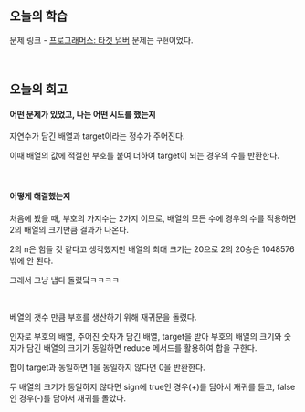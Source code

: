 ## 오늘의 학습
문제 링크 - [프로그래머스: 타겟 넘버](https://school.programmers.co.kr/learn/courses/30/lessons/43165)
문제는 `구현`이었다.

<br />

## 오늘의 회고
#### 어떤 문제가 있었고, 나는 어떤 시도를 했는지
자연수가 담긴 배열과 target이라는 정수가 주어진다.

이때 배열의 값에 적절한 부호를 붙여 더하여 target이 되는 경우의 수를 반환한다.

<br />

#### 어떻게 해결했는지
처음에 봤을 때, 부호의 가지수는 2가지 이므로, 배열의 모든 수에 경우의 수를 적용하면 2의 배열의 크기만큼 결과가 나온다.

2의 n은 힘들 것 같다고 생각했지만 배열의 최대 크기는 20으로 2의 20승은 1048576 밖에 안 된다.

그래서 그냥 냅다 돌렸닼ㅋㅋㅋㅋ

<br />

베열의 갯수 만큼 부호를 생산하기 위해 재귀문을 돌렸다.

인자로 부호의 배열, 주어진 숫자가 담긴 배열, target을 받아 부호의 배열의 크기와 숫자가 담긴 배열의 크기가 동일하면 reduce 메서드를 활용하여 합을 구한다.

합이 target과 동일하면 1을 동일하지 않다면 0을 반환한다.

두 배열의 크기가 동일하지 않다면 sign에 true인 경우(+)를 담아서 재귀를 돌고, false인 경우(-)를 담아서 재귀를 돌았다.

<br />
